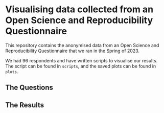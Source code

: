 
# Visualising data collected from an Open Science and Reproducibility Questionnaire

<!-- badges: start -->
<!-- badges: end -->

This repository contains the anonymised data from an Open Science and Reproducibility Questionnaire that we ran in the Spring of 2023.

We had 96 respondents and have written scripts to visualise our results. The script can be found in `scripts`, and the saved plots can be found in `plots`.

## The Questions

## The Results

